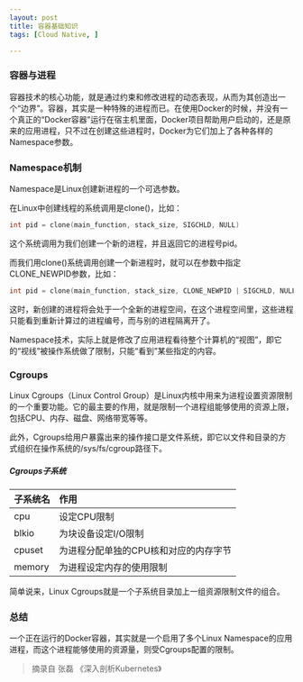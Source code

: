 ```yaml
---
layout: post
title: 容器基础知识
tags: [Cloud Native, ]

---
```


### 容器与进程
容器技术的核心功能，就是通过约束和修改进程的动态表现，从而为其创造出一个“边界”。容器，其实是一种特殊的进程而已。在使用Docker的时候，并没有一个真正的“Docker容器”运行在宿主机里面，Docker项目帮助用户启动的，还是原来的应用进程，只不过在创建这些进程时，Docker为它们加上了各种各样的Namespace参数。

### Namespace机制
Namespace是Linux创建新进程的一个可选参数。  

在Linux中创建线程的系统调用是clone()，比如：
```cpp
int pid = clone(main_function, stack_size, SIGCHLD, NULL)
```
这个系统调用为我们创建一个新的进程，并且返回它的进程号pid。  

而我们用clone()系统调用创建一个新进程时，就可以在参数中指定CLONE_NEWPID参数，比如：
```cpp
int pid = clone(main_function, stack_size, CLONE_NEWPID | SIGCHLD, NULL)
```
这时，新创建的进程将会处于一个全新的进程空间，在这个进程空间里，这些进程只能看到重新计算过的进程编号，而与别的进程隔离开了。  

Namespace技术，实际上就是修改了应用进程看待整个计算机的“视图”，即它的“视线”被操作系统做了限制，只能“看到”某些指定的内容。  

### Cgroups
Linux Cgroups（Linux Control Group）是Linux内核中用来为进程设置资源限制的一个重要功能。它的最主要的作用，就是限制一个进程组能够使用的资源上限，包括CPU、内存、磁盘、网络带宽等等。  

此外，Cgroups给用户暴露出来的操作接口是文件系统，即它以文件和目录的方式组织在操作系统的/sys/fs/cgroup路径下。  

##### Cgroups子系统  

| 子系统名 | 作用 |
|:---|:---|
| cpu | 设定CPU限制 |
| blkio | 为块设备设定I/O限制 |
| cpuset | 为进程分配单独的CPU核和对应的内存字节 |
| memory | 为进程设定内存的使用限制 |

简单说来，Linux Cgroups就是一个子系统目录加上一组资源限制文件的组合。  

### 总结
一个正在运行的Docker容器，其实就是一个启用了多个Linux Namespace的应用进程，而这个进程能够使用的资源量，则受Cgroups配置的限制。  

> 摘录自 张磊 《深入剖析Kubernetes》